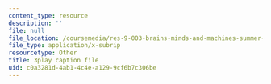 ```yaml
---
content_type: resource
description: ''
file: null
file_location: /coursemedia/res-9-003-brains-minds-and-machines-summer-course-summer-2015/c0a3281d4ab14c4ea1299cf6b7c306be_NRygklHAoEw.srt
file_type: application/x-subrip
resourcetype: Other
title: 3play caption file
uid: c0a3281d-4ab1-4c4e-a129-9cf6b7c306be
---
```

